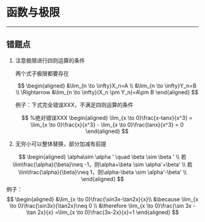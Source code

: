 # 函数与极限

---

## 错题点

 1. 注意极限进行四则运算的条件

    两个式子极限都要存在

    $$
    \begin{aligned}
    &\lim_{n \to \infty}X_n=A \\
    &\lim_{n \to \infty}Y_n=B \\
    \Rightarrow &\lim_{n \to \infty}(X_n \pm Y_n)=A\pm B
    \end{aligned}
    $$

    例子：下式完全错误XXX，不满足四则运算的条件

    $$
    %绝对错误XXX
    \begin{aligned}
    \lim_{x \to 0}\frac{x-tanx}{x^3} = \lim_{x \to 0}\frac{x}{x^3} - \lim_{x \to 0}\frac{tanx}{x^3} = 0
    \end{aligned}
    $$


 2. 无穷小可以整体替换，部分加减有前提

  $$
  \begin{aligned}
    \alpha\sim \alpha ' \quad \beta \sim \beta ' \\
    若\lim\frac{\alpha}{\beta}\neq -1，则\alpha+\beta \sim \alpha'+\beta' \\
    若\lim\frac{\alpha}{\beta}\neq 1，则\alpha-\beta \sim \alpha'-\beta' \\
  \end{aligned}
  $$
  例子：
  $$ 
  \begin{aligned}
    &\lim_{x \to 0}\frac{\sin3x-\tan2x}{x}\\
    &\because \lim_{x \to 0}\frac{\sin3x}{\tan2x}\neq 0 \\
    &\therefore \lim_{x \to 0}\frac{\sin 3x - \tan 2x}{x} =\lim_{x \to 0}\frac{3x-2x}{x}=1
  \end{aligned}
  $$

